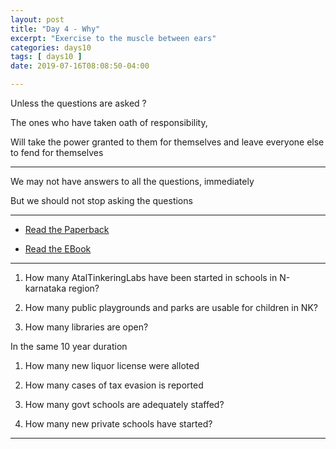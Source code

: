 ```yaml
---
layout: post
title: "Day 4 - Why"
excerpt: "Exercise to the muscle between ears"
categories: days10
tags: [ days10 ]
date: 2019-07-16T08:08:50-04:00

---
```


Unless the questions are asked ?

The ones who have taken oath of responsibility,

Will take the power granted to them for themselves and leave everyone else to fend for themselves

----------

We may not have answers to all the questions, immediately

But we should not stop asking the questions

----------

* [Read the Paperback](https://amzn.to/2LFWb2F)

* [Read the EBook](https://amzn.to/2PUILxX)


---------

1. How many AtalTinkeringLabs have been started in schools in N-karnataka region?  

2. How many public playgrounds and parks are usable for children in NK?  

3. How many libraries are open?  

In the same 10 year duration

1. How many new liquor license were alloted

2. How many cases of tax evasion is reported

3. How many govt schools are adequately staffed?  

4. How many new private schools have started?  

--------

